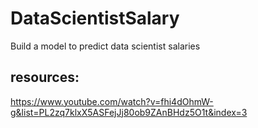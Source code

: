 # DataScientistSalary
Build a model to predict data scientist salaries

## resources:
https://www.youtube.com/watch?v=fhi4dOhmW-g&list=PL2zq7klxX5ASFejJj80ob9ZAnBHdz5O1t&index=3
